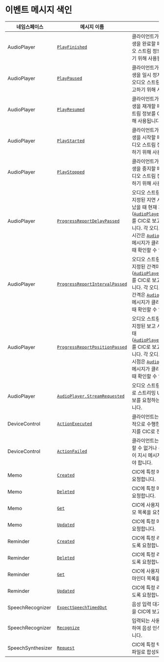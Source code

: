 # 이벤트 메시지 색인

| 네임스페이스         | 메시지 이름       | 설명                                             |
|-------------------|----------------|-------------------------------------------------|
| AudioPlayer       | [`PlayFinished`](/CIC/References/APIs/AudioPlayer.md#PlayFinished) | 클라이언트가 오디오 스트림 재생을 완료할 때 재생 완료된 오디오 스트림 정보를 CIC로 보고하기 위해 사용됩니다.        |
| AudioPlayer       | [`PlayPaused`](/CIC/References/APIs/AudioPlayer.md#PlayPaused)     | 클라이언트가 오디오 스트림 재생을 일시 정지할 때 일시 정지된 오디오 스트림 정보를 CIC로 보고하기 위해 사용됩니다.    |
| AudioPlayer       | [`PlayResumed`](/CIC/References/APIs/AudioPlayer.md#PlayResumed)   | 클라이언트가 오디오 스트림 재생을 재개할 때 재개된 오디오 스트림 정보를 CIC로 보고하기 위해 사용됩니다.            |
| AudioPlayer       | [`PlayStarted`](/CIC/References/APIs/AudioPlayer.md#PlayStarted)   | 클라이언트가 오디오 스트림 재생을 시작할 때 재생이 시작된 오디오 스트림 정보를 CIC로 보고하기 위해 사용됩니다.       |
| AudioPlayer       | [`PlayStopped`](/CIC/References/APIs/AudioPlayer.md#PlayStopped)   | 클라이언트가 오디오 스트림 재생을 중지할 때 재생이 중지된 오디오 스트림 정보를 CIC로 보고하기 위해 사용됩니다.       |
| AudioPlayer       | [`ProgressReportDelayPassed`](/CIC/References/APIs/AudioPlayer.md#ProgressReportPositionPassed) | 오디오 스트림 재생이 시작된 후 지정된 지연 시간만큼 시간이 지났을 때 현재 재생 상태([`AudioPlayer.PlaybackState`](/CIC/References/Context_Objects.md#PlaybackState))를 CIC로 보고하기 위해 사용됩니다. 각 오디오 스트림의 지연 시간은 [`AudioPlayer.Play`](/CIC/References/APIs/AudioPlayer.md#Play) 지시 메시지가 클라이언트로 전달될 때 확인할 수 있습니다. |
| AudioPlayer       | [`ProgressReportIntervalPassed`](/CIC/References/APIs/AudioPlayer.md#ProgressReportPositionPassed)| 오디오 스트림 재생이 시작된 후 지정된 간격마다 현재 재생 상태([`AudioPlayer.PlaybackState`](/CIC/References/Context_Objects.md#PlaybackState))를 CIC로 보고하기 위해 사용됩니다. 각 오디오 스트림의 보고 간격은 [`AudioPlayer.Play`](/CIC/References/APIs/AudioPlayer.md#Play) 지시 메시지가 클라이언트로 전달될 때 확인할 수 있습니다.|
| AudioPlayer       | [`ProgressReportPositionPassed`](/CIC/References/APIs/AudioPlayer.md#ProgressReportPositionPassed) | 오디오 스트림 재생이 시작된 후 지정된 보고 시점에 현재 재생 상태([`AudioPlayer.PlaybackState`](/CIC/References/Context_Objects.md#PlaybackState))를 CIC로 보고하기 위해 사용됩니다. 각 오디오 스트림의 보고 시점은 [`AudioPlayer.Play`](/CIC/References/APIs/AudioPlayer.md#Play) 지시 메시지가 클라이언트로 전달될 때 확인할 수 있습니다.|
| AudioPlayer       | [`AudioPlayer.StreamRequested`](/CIC/References/APIs/AudioPlayer.md#StreamRequested) | 오디오 스트림 재생을 위해 CIC로 스트리밍 URL과 같은 추가 정보를 요청하는 이벤트 메시지입니다. |
| DeviceControl     | [`ActionExecuted`](/CIC/References/APIs/DeviceControl.md#ActionExecuted) | 클라이언트는 기기 제어를 정상적으로 수행한 경우 이 지시 메시지를 CIC로 전송해야 합니다. |
| DeviceControl     | [`ActionFailed`](/CIC/References/APIs/DeviceControl.md#ActionFailed) | 클라이언트는 기기 제어를 수행할 수 없거나 수행에 실패한 경우 이 지시 메시지를 CIC로 전송해야 합니다. |
| Memo              | [`Created`](/CIC/References/APIs/Memo.md#Created)                  | CIC에 특정 메모를 등록하도록 요청합니다.                                                            |
| Memo              | [`Deleted`](/CIC/References/APIs/Memo.md#Deleted)                  | CIC에 특정 메모를 삭제하도록 요청합니다.                                                            |
| Memo              | [`Get`](/CIC/References/APIs/Memo.md#Get)                          | CIC에 사용자가 생성한 모든 메모 목록을 요청합니다.                                                    |
| Memo              | [`Updated`](/CIC/References/APIs/Memo.md#Updated)                  | CIC에 특정 메모를 갱신하도록 요청합니다.                                                            |
| Reminder          | [`Created`](/CIC/References/APIs/Reminder.md#Created)              | CIC에 특정 리마인더를 생성하도록 요청합니다.                                                         |
| Reminder          | [`Deleted`](/CIC/References/APIs/Reminder.md#Deleted)              | CIC에 특정 리마인더를 삭제하도록 요청합니다.                                                         |
| Reminder          | [`Get`](/CIC/References/APIs/Reminder.md#Get)                      | CIC에 사용자가 생성한 모든 리마인더 목록을 요청합니다.                                                 |
| Reminder          | [`Updated`](/CIC/References/APIs/Reminder.md#Updated)              | CIC에 특정 리마인더를 갱신하도록 요청합니다.                                                         |
| SpeechRecognizer  | [`ExpectSpeechTimedOut`](/CIC/References/APIs/SpeechRecognizer.md#ExpectSpeechTimedOut) | 음성 입력 대기 시간이 초과했음을 CIC에 보고합니다.                               |
| SpeechRecognizer  | [`Recognize`](/CIC/References/APIs/SpeechRecognizer.md#Recognize)  | 입력되는 사용자의 음성을 전달하여 음성 인식을 CIC에 요청합니다.                                          |
| SpeechSynthesizer | [`Request`](/CIC/References/APIs/SpeechSynthesizer.md#Request)     | CIC에 특정 텍스트를 TTS 음성 파일로 합성되도록 요청합니다.                                             |
